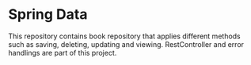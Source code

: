 # Spring Data
This repository contains book repository that applies different methods such as saving, deleting, updating and viewing.
RestController and error handlings are part of this project.
